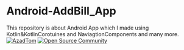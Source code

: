 # Android-AddBill_App
This repository is about Android App which I made using Kotlin&amp;KotlinCorotuines and NaviagtionComponents and many more.
[![AzadTom](https://img.shields.io/badge/mindorks-opensource-blue.svg)](https://mindorks.com/open-source-projects)
[![Open Source Community](https://img.shields.io/badge/join-community-blue.svg)](https://mindorks.com/join-community)

